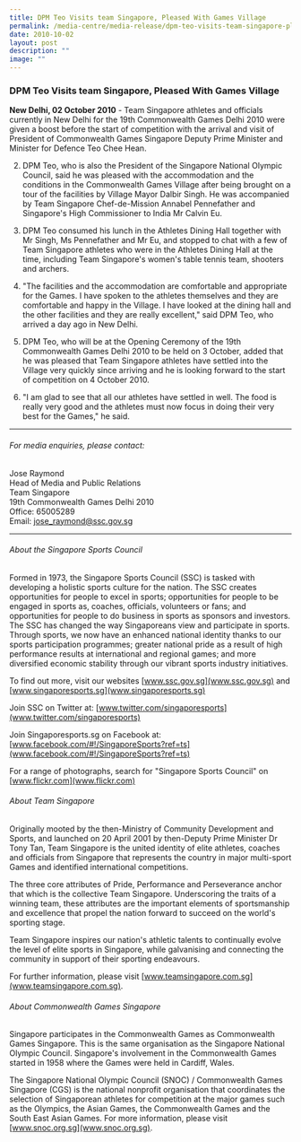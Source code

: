 ```yaml
---
title: DPM Teo Visits team Singapore, Pleased With Games Village
permalink: /media-centre/media-release/dpm-teo-visits-team-singapore-pleased-with-games-village/
date: 2010-10-02
layout: post
description: ""
image: ""
---
```

### **DPM Teo Visits team Singapore, Pleased With Games Village**

**New Delhi, 02 October 2010** - Team Singapore athletes and officials currently in New Delhi for the 19th Commonwealth Games Delhi 2010 were given a boost before the start of competition with the arrival and visit of President of Commonwealth Games Singapore Deputy Prime Minister and Minister for Defence Teo Chee Hean.

2. DPM Teo, who is also the President of the Singapore National Olympic Council, said he was pleased with the accommodation and the conditions in the Commonwealth Games Village after being brought on a tour of the facilities by Village Mayor Dalbir Singh. He was accompanied by Team Singapore Chef-de-Mission Annabel Pennefather and Singapore's High Commissioner to India Mr Calvin Eu.

3. DPM Teo consumed his lunch in the Athletes Dining Hall together with Mr Singh, Ms Pennefather and Mr Eu, and stopped to chat with a few of Team Singapore athletes who were in the Athletes Dining Hall at the time, including Team Singapore's women's table tennis team, shooters and archers.

4. "The facilities and the accommodation are comfortable and appropriate for the Games. I have spoken to the athletes themselves and they are comfortable and happy in the Village. I have looked at the dining hall and the other facilities and they are really excellent," said DPM Teo, who arrived a day ago in New Delhi.

5. DPM Teo, who will be at the Opening Ceremony of the 19th Commonwealth Games Delhi 2010 to be held on 3 October, added that he was pleased that Team Singapore athletes have settled into the Village very quickly since arriving and he is looking forward to the start of competition on 4 October 2010.

6. "I am glad to see that all our athletes have settled in well. The food is really very good and the athletes must now focus in doing their very best for the Games," he said.

---

###### For media enquiries, please contact:

Jose Raymond<br>
Head of Media and Public Relations<br>
Team Singapore<br>
19th Commonwealth Games Delhi 2010<br>
Office: 65005289<br>
Email: [jose_raymond@ssc.gov.sg](jose_raymond@ssc.gov.sg)

---

###### About the Singapore Sports Council
Formed in 1973, the Singapore Sports Council (SSC) is tasked with developing a holistic sports culture for the nation. The SSC creates opportunities for people to excel in sports; opportunities for people to be engaged in sports as, coaches, officials, volunteers or fans; and opportunities for people to do business in sports as sponsors and investors. The SSC has changed the way Singaporeans view and participate in sports. Through sports, we now have an enhanced national identity thanks to our sports participation programmes; greater national pride as a result of high performance results at international and regional games; and more diversified economic stability through our vibrant sports industry initiatives.

To find out more, visit our websites [www.ssc.gov.sg](www.ssc.gov.sg) and [www.singaporesports.sg](www.singaporesports.sg)

Join SSC on Twitter at: [www.twitter.com/singaporesports](www.twitter.com/singaporesports)

Join Singaporesports.sg on Facebook at: [www.facebook.com/#!/SingaporeSports?ref=ts](www.facebook.com/#!/SingaporeSports?ref=ts)

For a range of photographs, search for "Singapore Sports Council" on [www.flickr.com](www.flickr.com)

###### About Team Singapore

Originally mooted by the then-Ministry of Community Development and Sports, and launched on 20 April 2001 by then-Deputy Prime Minister Dr Tony Tan, Team Singapore is the united identity of elite athletes, coaches and officials from Singapore that represents the country in major multi-sport Games and identified international competitions.

The three core attributes of Pride, Performance and Perseverance anchor that which is the collective Team Singapore. Underscoring the traits of a winning team, these attributes are the important elements of sportsmanship and excellence that propel the nation forward to succeed on the world's sporting stage.

Team Singapore inspires our nation's athletic talents to continually evolve the level of elite sports in Singapore, while galvanising and connecting the community in support of their sporting endeavours.

For further information, please visit [www.teamsingapore.com.sg](www.teamsingapore.com.sg).

###### About Commonwealth Games Singapore

Singapore participates in the Commonwealth Games as Commonwealth Games Singapore. This is the same organisation as the Singapore National Olympic Council. Singapore's involvement in the Commonwealth Games started in 1958 where the Games were held in Cardiff, Wales.

The Singapore National Olympic Council (SNOC) / Commonwealth Games Singapore (CGS) is the national nonprofit organisation that coordinates the selection of Singaporean athletes for competition at the major games such as the Olympics, the Asian Games, the Commonwealth Games and the South East Asian Games. For more information, please visit [www.snoc.org.sg](www.snoc.org.sg).